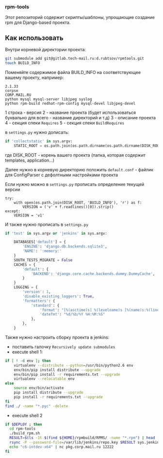 ### rpm-tools

Этот репозиторий содержит скрипты/шаблоны, упрощающие создание rpm для Django-based проекта.

## Как использовать

Внутри корневой директории проекта:

```bash
git submodule add git@gitlab.tech-mail.ru:d.rubtsov/rpmtools.git
touch BUILD_INFO
```

Поменяйте содержимое файла BUILD_INFO на соответствующее вашему проекту, например:

```
2.1.33
corpse
CORP.MAIL.RU
python mysql mysql-server libjpeg syslog
python rpm-build redhat-rpm-config mysql-devel libjpeg-devel
```

1 строка - версия
2 - название проекта (будет использоваться буквально для всего - название директорий и т.д)
3 - описание проекта
4 - секция спеки `Requires`
5 - секция спеки `BuildRequires`

в `settings.py` нужно дописать:

```python
if 'collectstatic' in sys.argv:
    STATIC_ROOT = os.path.join(os.path.dirname(os.path.dirname(DISK_ROOT)), 'collected_static')
```

где DISK_ROOT - корень вашего проекта (папка, которая содержит templates, application...)

Далее нужно в корневую директорию положить `default.conf` - файлик для ConfigParser с дефолтными настройками проекта

Если нужно можно в `settings.py` прописать определение текущей версии

```
try:
    with open(os.path.join(DISK_ROOT, 'BUILD_INFO'), 'r') as f:
        VERSION = ('v' + f.readlines()[0]).strip()
except:
    VERSION = 'v1'
```

И также нужно прописать в `settings.py`

```python
if 'test' in sys.argv or 'jenkins' in sys.argv:

    DATABASES['default'] = {
        'ENGINE': 'django.db.backends.sqlite3',
        'NAME': ':memory:'
    }
    SOUTH_TESTS_MIGRATE = False
    CACHES = {
        'default': {
            'BACKEND': 'django.core.cache.backends.dummy.DummyCache',
        }
    }
    LOGGING = {
        'version': 1,
        'disable_existing_loggers': True,
        'formatters': {
            'standard': {
                'format': "[%(asctime)s] %(levelname)s [%(name)s:%(lineno)s] %(message)s",
                'datefmt': "%d/%b/%Y %H:%M:%S"
            },
        },
    }
```


Также нужно настроить сборку проекта в jenkins:

* поставить галочку `Recursively update submodules`
* execute shell 1:

```bash
if [ ! -d env ]; then
    virtualenv --distribute --python=/usr/bin/python2.6 env
    env/bin/pip install distribute --upgrade
    env/bin/pip install -r requirements.txt --upgrade
    virtualenv --relocatable env
else
    source env/bin/activate
    pip install distribute --upgrade
    pip install -r requirements.txt --upgrade
fi
find ./ -name "*.pyc" -delete
```

* execute shell 2

```bash
if $DEPLOY ; then
  cd rpm-tools
  ./build_rpm.sh
  RESULT=$(ls -1t $(find ${HOME}/rpmbuild/RPMS/ -name "*.rpm") | head -n 1)
  rsync -P --password-file=/var/lib/jenkins/repo.key $RESULT sys.jenkins@pkg.corp.mail.ru::c6-intdev-x86_64
  echo "c6-intdev-x64" | nc pkg.corp.mail.ru 12222
fi
```



